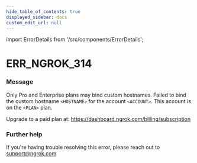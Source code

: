 ```yaml
---
hide_table_of_contents: true
displayed_sidebar: docs
custom_edit_url: null
---
```


import ErrorDetails from '/src/components/ErrorDetails';

# ERR_NGROK_314

### Message
Only Pro and Enterprise plans may bind custom hostnames.
Failed to bind the custom hostname `<HOSTNAME>` for the account `<ACCOUNT>`.
This account is on the `<PLAN>` plan.

Upgrade to a paid plan at: https://dashboard.ngrok.com/billing/subscription

### Further help
If you're having trouble resolving this error, please reach out to [support@ngrok.com](mailto:support@ngrok.com?subject=Help%20with%20ERR_NGROK_314)

<ErrorDetails error='err_ngrok_314' />
